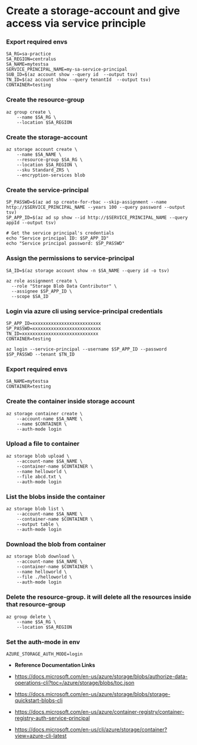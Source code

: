 # Create a storage-account and give access via service principle


### Export required envs
```
SA_RG=sa-practice
SA_REGION=centralus
SA_NAME=mytestsa
SERVICE_PRINCIPAL_NAME=my-sa-service-principal
SUB_ID=$(az account show --query id  --output tsv)
TN_ID=$(az account show --query tenantId  --output tsv)
CONTAINER=testing
```

### Create the resource-group

```
az group create \
    --name $SA_RG \
    --location $SA_REGION
```

### Create the storage-account

```
az storage account create \
    --name $SA_NAME \
    --resource-group $SA_RG \
    --location $SA_REGION \
    --sku Standard_ZRS \
    --encryption-services blob
```

### Create the service-principal

```
SP_PASSWD=$(az ad sp create-for-rbac --skip-assignment --name http://$SERVICE_PRINCIPAL_NAME --years 100 --query password --output tsv)
SP_APP_ID=$(az ad sp show --id http://$SERVICE_PRINCIPAL_NAME --query appId --output tsv)

# Get the service principal's credentials
echo "Service principal ID: $SP_APP_ID"
echo "Service principal password: $SP_PASSWD"
```

### Assign the permissions to service-principal
```
SA_ID=$(az storage account show -n $SA_NAME --query id -o tsv)

az role assignment create \
  --role "Storage Blob Data Contributor" \
  --assignee $SP_APP_ID \
  --scope $SA_ID
```



### Login via azure cli using service-principal credentials

```
SP_APP_ID=xxxxxxxxxxxxxxxxxxxxxxxxxx
SP_PASSWD=xxxxxxxxxxxxxxxxxxxxxxxxxx
TN_ID=xxxxxxxxxxxxxxxxxxxxxxxxxxxxx
CONTAINER=testing
  
az login --service-principal --username $SP_APP_ID --password $SP_PASSWD --tenant $TN_ID
```

### Export required envs

```
SA_NAME=mytestsa
CONTAINER=testing
```

### Create the container inside storage account

```
az storage container create \
    --account-name $SA_NAME \
    --name $CONTAINER \
    --auth-mode login
```

### Upload a file to container

```
az storage blob upload \
    --account-name $SA_NAME \
    --container-name $CONTAINER \
    --name helloworld \
    --file abcd.txt \
    --auth-mode login
```

### List the blobs inside the container

```
az storage blob list \
    --account-name $SA_NAME \
    --container-name $CONTAINER \
    --output table \
    --auth-mode login
```

### Download the blob from container

```
az storage blob download \
    --account-name $SA_NAME \
    --container-name $CONTAINER \
    --name helloworld \
    --file ./helloworld \
    --auth-mode login
```

### Delete the resource-group. it will delete all the resources inside that resource-group

```
az group delete \
    --name $SA_RG \
    --location $SA_REGION
```


### Set the auth-mode in env

```
AZURE_STORAGE_AUTH_MODE=login
```

- **Reference Documentation Links**

- https://docs.microsoft.com/en-us/azure/storage/blobs/authorize-data-operations-cli?toc=/azure/storage/blobs/toc.json

- https://docs.microsoft.com/en-us/azure/storage/blobs/storage-quickstart-blobs-cli

- https://docs.microsoft.com/en-us/azure/container-registry/container-registry-auth-service-principal

- https://docs.microsoft.com/en-us/cli/azure/storage/container?view=azure-cli-latest

